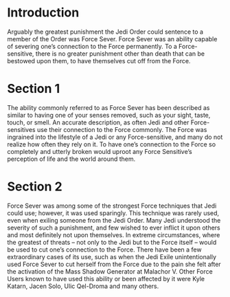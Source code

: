 # Introduction

Arguably the greatest punishment the Jedi Order could sentence to a member of the Order was Force Sever.
Force Sever was an ability capable of severing one’s connection to the Force permanently.
To a Force-sensitive, there is no greater punishment other than death that can be bestowed upon them, to have themselves cut off from the Force.

# Section 1

The ability commonly referred to as Force Sever has been described as similar to having one of your senses removed, such as your sight, taste, touch, or smell.
An accurate description, as often Jedi and other Force-sensitives use their connection to the Force commonly.
The Force was ingrained into the lifestyle of a Jedi or any Force-sensitive, and many do not realize how often they rely on it.
To have one’s connection to the Force so completely and utterly broken would uproot any Force Sensitive’s perception of life and the world around them.

# Section 2

Force Sever was among some of the strongest Force techniques that Jedi could use; however, it was used sparingly.
This technique was rarely used, even when exiling someone from the Jedi Order.
Many Jedi understood the severity of such a punishment, and few wished to ever inflict it upon others and most definitely not upon themselves.
In extreme circumstances, where the greatest of threats – not only to the Jedi but to the Force itself – would be used to cut one’s connection to the Force.
There have been a few extraordinary cases of its use, such as when the Jedi Exile unintentionally used Force Sever to cut herself from the Force due to the pain she felt after the activation of the Mass Shadow Generator at Malachor V.
Other Force Users known to have used this ability or been affected by it were Kyle Katarn, Jacen Solo, Ulic Qel-Droma and many others.
